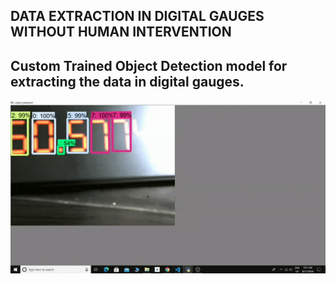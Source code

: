 ## DATA EXTRACTION IN DIGITAL GAUGES WITHOUT HUMAN INTERVENTION

## Custom Trained Object Detection model for extracting the data in digital gauges.

![ ](readme_images/sample_gif.gif)


